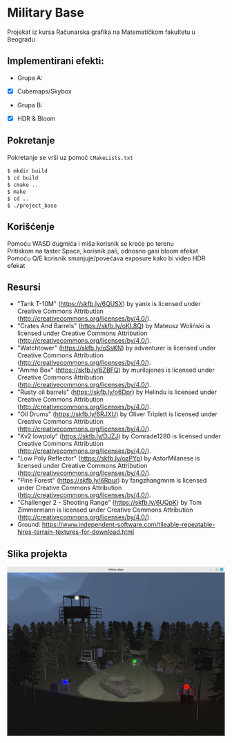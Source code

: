 # Military Base
Projekat iz kursa Računarska grafika na Matematičkom fakultetu u Beogradu

## Implementirani efekti:
- Grupa A:
- [x] Cubemaps/Skybox
- Grupa B:
- [x] HDR & Bloom

## Pokretanje

Pokretanje se vrši uz pomoć `CMakeLists.txt`
```shell
$ mkdir build
$ cd build
$ cmake ..
$ make
$ cd ..
$ ./project_base
```

## Korišćenje

Pomoću WASD dugmića i miša korisnik se kreće po terenu \
Pritiskom na taster Space, korisnik pali, odnosno gasi bloom efekat \
Pomoću Q/E korisnik smanjuje/povećava exposure kako bi video HDR efekat

## Resursi

- "Tank T-10M" (https://skfb.ly/6QUSX) by yanix is licensed under Creative Commons Attribution (http://creativecommons.org/licenses/by/4.0/).
- "Crates And Barrels" (https://skfb.ly/oKL8Q) by Mateusz Woliński is licensed under Creative Commons Attribution (http://creativecommons.org/licenses/by/4.0/).
- "Watchtower" (https://skfb.ly/oSsKN) by adventurer is licensed under Creative Commons Attribution (http://creativecommons.org/licenses/by/4.0/).
- "Ammo Box" (https://skfb.ly/6ZBFQ) by murilojones is licensed under Creative Commons Attribution (http://creativecommons.org/licenses/by/4.0/).
- "Rusty oil barrels" (https://skfb.ly/o6Dpr) by Helindu is licensed under Creative Commons Attribution (http://creativecommons.org/licenses/by/4.0/).
- "Oil Drums" (https://skfb.ly/6RJXU) by Oliver Triplett is licensed under Creative Commons Attribution (http://creativecommons.org/licenses/by/4.0/).
- "Kv2 lowpoly" (https://skfb.ly/DJZJ) by Comrade1280 is licensed under Creative Commons Attribution (http://creativecommons.org/licenses/by/4.0/).
- "Low Poly Reflector" (https://skfb.ly/ozPYp) by AstorMilanese is licensed under Creative Commons Attribution (http://creativecommons.org/licenses/by/4.0/).
- "Pine Forest" (https://skfb.ly/6Rpur) by fangzhangmnm is licensed under Creative Commons Attribution (http://creativecommons.org/licenses/by/4.0/).
- "Challenger 2 - Shooting Range" (https://skfb.ly/6UQpK) by Tom Zimmermann is licensed under Creative Commons Attribution (http://creativecommons.org/licenses/by/4.0/).
- Ground: https://www.independent-software.com/tileable-repeatable-hires-terrain-textures-for-download.html

## Slika projekta

![](./resources/screenshot.png)